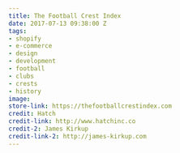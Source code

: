 ```yaml
---
title: The Football Crest Index
date: 2017-07-13 09:38:00 Z
tags:
- shopify
- e-commerce
- design
- development
- football
- clubs
- crests
- history
image: 
store-link: https://thefootballcrestindex.com
credit: Hatch
credit-link: http://www.hatchinc.co
credit-2: James Kirkup
credit-link-2: http://james-kirkup.com
---
```


